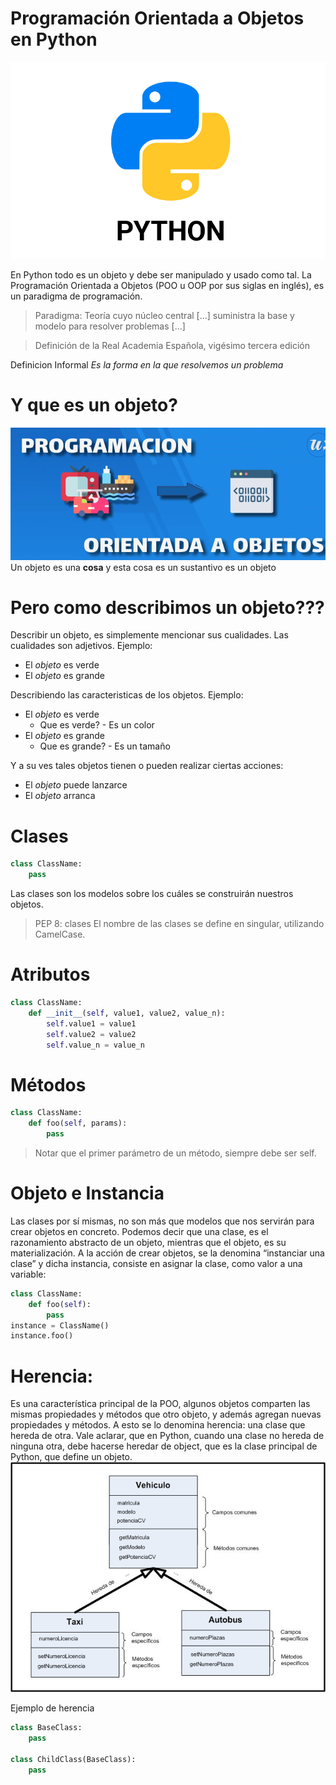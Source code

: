# Programación Orientada a Objetos en Python
![Python](./img/python.png)

En Python todo es un objeto y debe ser manipulado y usado como tal.
La Programación Orientada a Objetos (POO u OOP por sus siglas en inglés), es un
paradigma de programación.

> Paradigma: Teoría cuyo núcleo central [...] suministra la base y modelo para resolver problemas [...] 

> Definición de la Real Academia Española, vigésimo tercera edición

Definicion Informal _Es la forma en la que resolvemos un problema_

# Y que es un objeto?
![Python](./img/poo.png)
Un objeto es una __cosa__ y esta cosa es un sustantivo es un objeto

# Pero como describimos un objeto???
Describir un objeto, es simplemente mencionar sus cualidades. Las cualidades son adjetivos. Ejemplo:
* El _objeto_ es verde
* El _objeto_ es grande

Describiendo las caracteristicas de los objetos. Ejemplo:
* El _objeto_ es verde
    * Que es verde? - Es un color
* El _objeto_ es grande
    * Que es grande? - Es un tamaño

Y a su ves tales objetos tienen o pueden realizar ciertas acciones:
* El _objeto_ puede lanzarce
* El _objeto_ arranca

# Clases
```python
class ClassName:
    pass
```
Las clases son los modelos sobre los cuáles se construirán nuestros objetos.
> PEP 8: clases
> El nombre de las clases se define en singular, utilizando
> CamelCase.

# Atributos
```python
class ClassName:
    def __init__(self, value1, value2, value_n):
        self.value1 = value1
        self.value2 = value2
        self.value_n = value_n
```

# Métodos
```python
class ClassName:
    def foo(self, params):
        pass
```
> Notar que el primer parámetro de un método, siempre
> debe ser self.

# Objeto e Instancia
Las clases por sí mismas, no son más que modelos que nos servirán para crear objetos
en concreto. Podemos decir que una clase, es el razonamiento abstracto de un objeto,
mientras que el objeto, es su materialización. A la acción de crear objetos, se la denomina
“instanciar una clase” y dicha instancia, consiste en asignar la clase, como valor a una
variable:
```python 
class ClassName:
    def foo(self):
        pass
instance = ClassName()
instance.foo()
```

# Herencia:
Es una característica principal de la POO, algunos objetos comparten las mismas propiedades y métodos que otro objeto, y además agregan nuevas propiedades y métodos. A esto se lo denomina herencia: una clase que hereda de otra. 
Vale aclarar, que en Python, cuando una clase no hereda de ninguna otra, debe hacerse heredar de
object, que es la clase principal de Python, que define un objeto.
![Python](./img/herency.png)

Ejemplo de herencia
```python
class BaseClass:
    pass

class ChildClass(BaseClass):
    pass
```
